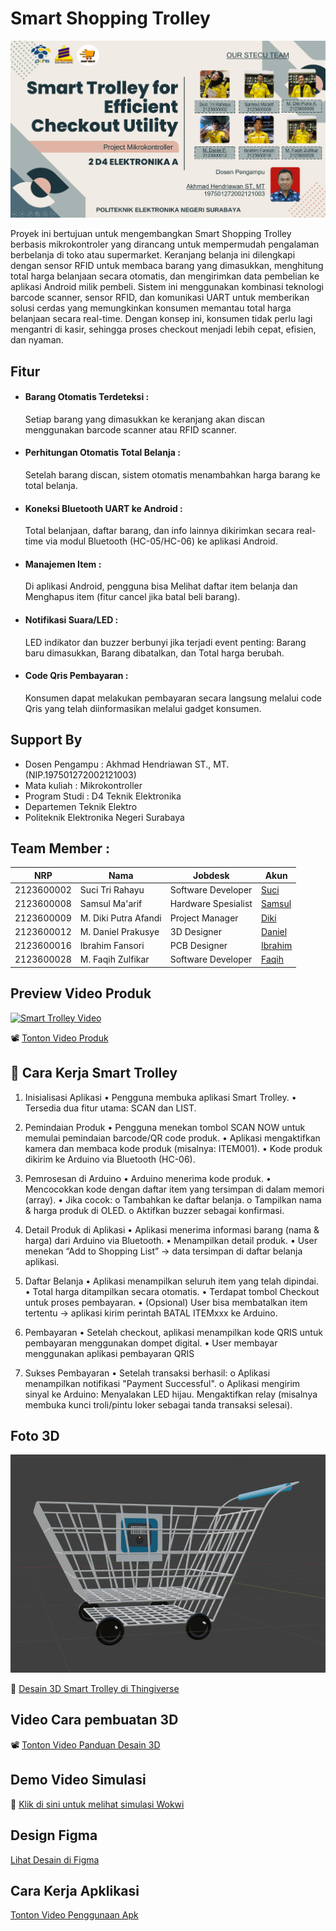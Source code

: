 # Smart Shopping Trolley

![Tampilan Aplikasi](assets/Screenshot%202025-05-05%20235712.png)

Proyek ini bertujuan untuk mengembangkan Smart Shopping Trolley berbasis mikrokontroler yang dirancang untuk mempermudah pengalaman berbelanja di toko atau supermarket. Keranjang belanja ini dilengkapi dengan sensor RFID untuk membaca barang yang dimasukkan, menghitung total harga belanjaan secara otomatis, dan mengirimkan data pembelian ke aplikasi Android milik pembeli. 
Sistem ini menggunakan kombinasi teknologi barcode scanner, sensor RFID, dan komunikasi UART untuk memberikan solusi cerdas yang memungkinkan konsumen memantau total harga belanjaan secara real-time. Dengan konsep ini, konsumen tidak perlu lagi mengantri di kasir, sehingga proses checkout menjadi lebih cepat, efisien, dan nyaman.

## Fitur
- #### Barang Otomatis Terdeteksi :
    Setiap barang yang dimasukkan ke keranjang akan discan menggunakan barcode scanner atau RFID scanner.
- #### Perhitungan Otomatis Total Belanja :
    Setelah barang discan, sistem otomatis menambahkan harga barang ke total belanja.
- #### Koneksi Bluetooth UART ke Android :
    Total belanjaan, daftar barang, dan info lainnya dikirimkan secara real-time via modul Bluetooth (HC-05/HC-06) ke aplikasi Android.
- #### Manajemen Item :
    Di aplikasi Android, pengguna bisa Melihat daftar item belanja dan Menghapus item (fitur cancel jika batal beli barang).
- #### Notifikasi Suara/LED :
    LED indikator dan buzzer berbunyi jika terjadi event penting: Barang baru dimasukkan, Barang dibatalkan, dan Total harga berubah.
- #### Code Qris Pembayaran :
    Konsumen dapat melakukan pembayaran secara langsung melalui code Qris yang telah diinformasikan melalui gadget konsumen.

## Support By
- Dosen Pengampu : Akhmad Hendriawan ST., MT. (NIP.197501272002121003)
- Mata kuliah : Mikrokontroller
- Program Studi : D4 Teknik Elektronika
- Departemen Teknik Elektro
- Politeknik Elektronika Negeri Surabaya

## Team Member :

| NRP        | Nama                   | Jobdesk              | Akun        |
|------------|------------------------|----------------------|-------------|
| 2123600002 | Suci Tri Rahayu        |  Software Developer  | [Suci](https://github.com/sucirhyu)|
| 2123600008 | Samsul Ma'arif         |  Hardware Spesialist | [Samsul](https://github.com/samsul-21)|
| 2123600009 | M. Diki Putra Afandi   |  Project Manager     | [Diki](https://github.com/Muhamaddikiputraafandi)|
| 2123600012 | M. Daniel Prakusye     |  3D Designer         | [Daniel](https://github.com/danielwibowo)|
| 2123600016 | Ibrahim Fansori        |  PCB Designer        | [Ibrahim](https://github.com/IbrahimFansori)  |
| 2123600028 | M. Faqih Zulfikar      |  Software Developer  | [Faqih](https://github.com/faqihzulfi)|

## Preview Video Produk
[![Smart Trolley Video](https://img.youtube.com/vi/qu6nkCT1aYU/0.jpg)](https://youtu.be/qu6nkCT1aYU)

📽️ [Tonton Video Produk](Dokumentasi/Video%20Promotion%20Product%20(1).mp4)

## 🛒 Cara Kerja Smart Trolley
1. Inisialisasi Aplikasi
•	Pengguna membuka aplikasi Smart Trolley.
•	Tersedia dua fitur utama: SCAN dan LIST.

2. Pemindaian Produk
•	Pengguna menekan tombol SCAN NOW untuk memulai pemindaian barcode/QR code produk.
•	Aplikasi mengaktifkan kamera dan membaca kode produk (misalnya: ITEM001).
•	Kode produk dikirim ke Arduino via Bluetooth (HC-06).

3. Pemrosesan di Arduino
•	Arduino menerima kode produk.
•	Mencocokkan kode dengan daftar item yang tersimpan di dalam memori (array).
•	Jika cocok:
    o	Tambahkan ke daftar belanja.
    o	Tampilkan nama & harga produk di OLED.
    o	Aktifkan buzzer sebagai konfirmasi.

4. Detail Produk di Aplikasi
•	Aplikasi menerima informasi barang (nama & harga) dari Arduino via Bluetooth.
•	Menampilkan detail produk.
•	User menekan “Add to Shopping List” → data tersimpan di daftar belanja aplikasi.

5. Daftar Belanja
•	Aplikasi menampilkan seluruh item yang telah dipindai.
•	Total harga ditampilkan secara otomatis.
•	Terdapat tombol Checkout untuk proses pembayaran.
•	(Opsional) User bisa membatalkan item tertentu → aplikasi kirim perintah BATAL ITEMxxx ke Arduino.

6. Pembayaran
•	Setelah checkout, aplikasi menampilkan kode QRIS untuk pembayaran menggunakan dompet digital.
•	User membayar menggunakan aplikasi pembayaran QRIS

7. Sukses Pembayaran
•	Setelah transaksi berhasil:
    o	Aplikasi menampilkan notifikasi "Payment Successful".
    o	Aplikasi mengirim sinyal ke Arduino:
            Menyalakan LED hijau.
            Mengaktifkan relay (misalnya membuka kunci troli/pintu loker sebagai tanda transaksi selesai).

## Foto 3D 
![Desain 3D Smart Trolley](./3D%20Design/Picture%20Desain%203D%20Smart%20Trolley.png)

🔗 [Desain 3D Smart Trolley di Thingiverse](https://www.thingiverse.com/thing:7042336)

## Video Cara pembuatan 3D
📽️ [Tonton Video Panduan Desain 3D](https://intip.in/VIDEOPANDUANDESAIN3D)

## Demo Video Simulasi
🧪 [Klik di sini untuk melihat simulasi Wokwi](https://intip.in/simulasiwokwi)

## Design Figma
[Lihat Desain di Figma](https://www.figma.com/proto/pQICiX3LwqUT9YJWLTK00W/Smart-Trolley?node-id=0-1&t=6SqoGFO5Xu7j4LwM-1)

## Cara Kerja Apklikasi
[Tonton Video Penggunaan Apk](https://github.com/Muhamaddikiputraafandi/ProjectSmartTrolly_TimSTECU/blob/main/UI%20UX%20Design/Figma/Penggunaan%20Apk.mp4)


